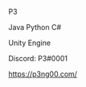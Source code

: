 P3

Java
Python
C#

Unity Engine

Discord: P3#0001

https://p3ng00.com/

<!---
P3NG00/P3NG00 is a ✨ special ✨ repository because its `README.md` (this file) appears on your GitHub profile.
You can click the Preview link to take a look at your changes.
--->
